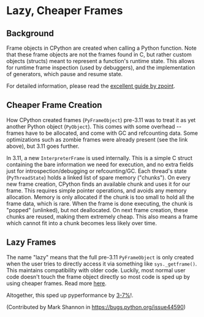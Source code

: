 # Lazy, Cheaper Frames

## Background

Frame objects in CPython are created when calling a Python function. Note that
these frame objects are not the frames found in C, but rather custom
objects (structs) meant to represent a function's runtime state. This allows for
runtime frame inspection (used by debuggers), and the implementation of
generators, which pause and resume state.

For detailed information, please read the [excellent guide by zpoint](
https://github.com/zpoint/CPython-Internals/blob/master/Interpreter/frame/frame.md).

## Cheaper Frame Creation

How CPython created frames (`PyFrameObject`) pre-3.11 was to treat it as yet
another Python object (`PyObject`). This comes with some overhead -- frames
have to be allocated, and come with GC and refcounting data. Some optimizations
such as zombie frames were already present (see the link above), but 3.11 goes
further.

In 3.11, a new `InterpreterFrame` is used internally. This is a simple C struct
containing the bare information we need for execution, and no extra fields just 
for introspection/debugging or refcounting/GC. Each thread's state
(`PyThreadState`) holds a linked list of spare memory ("chunks"). On every new
frame creation, CPython finds an available chunk and uses it for our frame. This
requires simple pointer operations, and avoids any memory allocation. Memory is
only allocated if the chunk is too small to hold all the frame data, which is
rare. When the frame is done executing, the chunk is "popped" (unlinked), but
not deallocated. On next frame creation, these chunks are reused, making them
extremely cheap. This also means a frame which cannot fit into a chunk becomes
less likely over time.

## Lazy Frames

The name "lazy" means that the full pre-3.11 `PyFrameObject` is only created when
the user tries to directly access it via something like `sys._getframe()`.
This maintains compatibility with older code. Luckily, most normal user code
doesn't touch the frame object directly so most code is sped up by using cheaper
frames. Read more [here](https://github.com/python/cpython/pull/27077#issuecomment-878221201).

Altogether, this sped up pyperformance by
[3-7%](https://github.com/python/cpython/pull/27077#issuecomment-881561647)!.

(Contributed by Mark Shannon in https://bugs.python.org/issue44590)